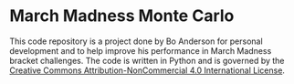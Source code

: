 # March Madness Monte Carlo

This code repository is a project done by Bo Anderson for personal development and to help improve his performance in March Madness bracket challenges. The code is written in Python and is governed by the [Creative Commons Attribution-NonCommercial 4.0 International License](http://creativecommons.org/licenses/by-nc/4.0/).
